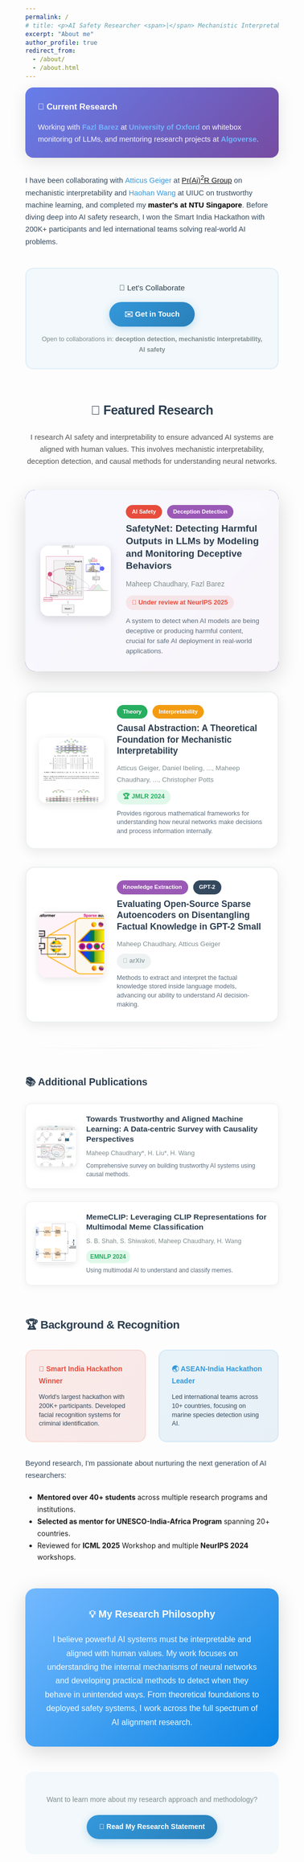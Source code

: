 ```yaml
---
permalink: /
# title: <p>AI Safety Researcher <span>|</span> Mechanistic Interpretability <span>|</p>
excerpt: "About me"
author_profile: true
redirect_from:
  - /about/
  - /about.html
---
```



<div style="max-width: 850px; margin: 0 auto; line-height: 1.7; font-family: 'Poppins', -apple-system, BlinkMacSystemFont, 'Segoe UI', Roboto, sans-serif;">

<!-- Enhanced Opening Section
<div style="text-align: center; margin-bottom: 40px; padding: 30px; background: linear-gradient(135deg, rgba(52, 152, 219, 0.05) 0%, rgba(155, 89, 182, 0.05) 100%); border-radius: 20px;">
  <h1 style="font-size: 1.4em; color: #2c3e50; margin: 0 0 15px 0; font-weight: 600; font-family: 'Poppins', sans-serif;">Building Safe AI Through Mechanistic Understanding</h1>
  <div style="width: 60px; height: 3px; background: linear-gradient(90deg, #3498db, #9b59b6); margin: 0 auto 20px auto; border-radius: 2px;"></div>
</div> -->

<!-- Current Work Highlight -->
<div style="background: linear-gradient(135deg, #667eea 0%, #764ba2 100%); border-radius: 16px; padding: 25px; margin-bottom: 30px; color: white; box-shadow: 0 8px 32px rgba(0,0,0,0.1);">
  <h3 style="margin: 0 0 15px 0; color: white; font-size: 1.2em; font-weight: 600; font-family: 'Poppins', sans-serif;">🔬 Current Research</h3>
  <p style="margin: 0; font-size: 1.05em; line-height: 1.6; opacity: 0.95; font-family: 'Poppins', sans-serif;">Working with <a href="#" style="color: #74b9ff; text-decoration: none; font-weight: 600;">Fazl Barez</a> at <a href="#" style="color: #74b9ff; text-decoration: none; font-weight: 600;">University of Oxford</a> on whitebox monitoring of LLMs, and mentoring research projects at <a href="https://algoverseairesearch.org" style="color: #74b9ff; text-decoration: none; font-weight: 600;">Algoverse</a>.</p>
</div>

<p style="font-size: 1.05em; margin-bottom: 22px; line-height: 1.65; color: #34495e; font-family: 'Poppins', sans-serif;">I have been collaborating with <a href="https://atticusg.github.io" style="color: #3498db; text-decoration: none; font-weight: 500;">Atticus Geiger</a> at <a href="https://prair.group/research">Pr(Ai)<sup>2</sup>R Group</a> on mechanistic interpretability and <a href="https://haohanwang.github.io" style="color: #3498db; text-decoration: none; font-weight: 500;">Haohan Wang</a> at UIUC on trustworthy machine learning, and completed my <strong style="color: #000000ff;">master's at NTU Singapore</strong>. Before diving deep into AI safety research, I won the Smart India Hackathon with 200K+ participants and led international teams solving real-world AI problems.</p>

<!-- Enhanced Contact Section -->
<div style="text-align: center; margin: 40px 0; padding: 25px; background: rgba(52, 152, 219, 0.05); border-radius: 16px; border: 2px solid rgba(52, 152, 219, 0.1);">
  <p style="margin: 0 0 15px 0; font-size: 1.1em; color: #2c3e50; font-weight: 500; font-family: 'Poppins', sans-serif;">💬 Let's Collaborate</p>
  <a href="mailto:maheepchaudhary.research@gmail.com" style="display: inline-block; background: linear-gradient(135deg, #3498db, #2980b9); color: white; padding: 12px 30px; border-radius: 25px; text-decoration: none; font-weight: 600; font-size: 1.05em; transition: transform 0.3s ease, box-shadow 0.3s ease; box-shadow: 0 4px 15px rgba(52, 152, 219, 0.3); font-family: 'Poppins', sans-serif;">✉️ Get in Touch</a>
  <p style="margin: 15px 0 0 0; font-size: 0.9em; color: #7f8c8d; font-family: 'Poppins', sans-serif;">Open to collaborations in: <strong>deception detection, mechanistic interpretability, AI safety</strong></p>
</div>

<h2 style="font-size: 1.8em; font-weight: 700; margin: 60px 0 20px 0; color: #2c3e50; letter-spacing: -0.5px; font-family: 'Poppins', sans-serif; text-align: center;">🔬 Featured Research</h2>

<p style="font-size: 1.05em; margin-bottom: 45px; line-height: 1.65; color: #555; font-family: 'Poppins', sans-serif; text-align: center;">I research AI safety and interpretability to ensure advanced AI systems are aligned with human values. This involves mechanistic interpretability, deception detection, and causal methods for understanding neural networks.</p>

<!-- Featured Paper (SafetyNet) -->
<div style="margin: 40px 0; background: linear-gradient(135deg, #667eea 0%, #764ba2 100%); border-radius: 20px; overflow: hidden; box-shadow: 0 12px 40px rgba(0,0,0,0.15); transition: all 0.3s ease; position: relative;">
  <div style="position: absolute; top: 15px; right: 15px; background: rgba(255,255,255,0.2); padding: 8px 15px; border-radius: 20px; color: white; font-size: 0.85em; font-weight: 600; font-family: 'Poppins', sans-serif;">⭐ FEATURED</div>
  <div style="display: flex; align-items: center; padding: 30px; gap: 30px; background: rgba(255,255,255,0.95); backdrop-filter: blur(10px);">
    <img src="/images/safetynet.png" alt="SafetyNet Research" style="width: 140px; height: 140px; border-radius: 16px; flex-shrink: 0; object-fit: cover; box-shadow: 0 6px 20px rgba(0,0,0,0.15);">
    <div style="flex: 1;">
      <div style="display: flex; align-items: center; gap: 10px; margin-bottom: 8px;">
        <span style="background: #e74c3c; color: white; padding: 4px 12px; border-radius: 15px; font-size: 0.8em; font-weight: 600; font-family: 'Poppins', sans-serif;">AI Safety</span>
        <span style="background: #9b59b6; color: white; padding: 4px 12px; border-radius: 15px; font-size: 0.8em; font-weight: 600; font-family: 'Poppins', sans-serif;">Deception Detection</span>
      </div>
      <h3 style="margin: 0 0 12px 0; font-size: 1.35em; font-weight: 700; line-height: 1.3; color: #2c3e50; font-family: 'Poppins', sans-serif;"><a href="https://arxiv.org/pdf/2505.14300" style="color: #2c3e50; text-decoration: none;">SafetyNet: Detecting Harmful Outputs in LLMs by Modeling and Monitoring Deceptive Behaviors</a></h3>
      <p style="margin: 0 0 10px 0; font-size: 1em; color: #7f8c8d; font-weight: 500; font-family: 'Poppins', sans-serif;">Maheep Chaudhary, Fazl Barez</p>
      <p style="margin: 0 0 12px 0; font-size: 0.9em; color: #e74c3c; background: rgba(231, 76, 60, 0.1); display: inline-block; padding: 4px 12px; border-radius: 15px; font-weight: 600; font-family: 'Poppins', sans-serif;">📝 Under review at NeurIPS 2025</p>
      <p style="margin: 0; font-size: 0.95em; color: #5d6d7e; line-height: 1.5; font-family: 'Poppins', sans-serif;">A system to detect when AI models are being deceptive or producing harmful content, crucial for safe AI deployment in real-world applications.</p>
    </div>
  </div>
</div>

<!-- Regular Papers with Enhanced Styling -->
<div style="margin: 35px 0; background: white; border-radius: 18px; overflow: hidden; border: 2px solid #ecf0f1; box-shadow: 0 6px 25px rgba(0,0,0,0.08); transition: all 0.3s ease;">
  <div style="display: flex; align-items: center; padding: 25px; gap: 25px;">
    <img src="/images/causal_abstraction.png" alt="Causal Abstraction Research" style="width: 130px; height: 130px; border-radius: 14px; flex-shrink: 0; object-fit: cover; box-shadow: 0 4px 16px rgba(0,0,0,0.1);">
    <div style="flex: 1;">
      <div style="display: flex; align-items: center; gap: 10px; margin-bottom: 8px;">
        <span style="background: #27ae60; color: white; padding: 4px 12px; border-radius: 15px; font-size: 0.8em; font-weight: 600; font-family: 'Poppins', sans-serif;">Theory</span>
        <span style="background: #f39c12; color: white; padding: 4px 12px; border-radius: 15px; font-size: 0.8em; font-weight: 600; font-family: 'Poppins', sans-serif;">Interpretability</span>
      </div>
      <h3 style="margin: 0 0 12px 0; font-size: 1.25em; font-weight: 700; line-height: 1.3; color: #2c3e50; font-family: 'Poppins', sans-serif;"><a href="http://jmlr.org/papers/v26/23-0058.html" style="color: #2c3e50; text-decoration: none;">Causal Abstraction: A Theoretical Foundation for Mechanistic Interpretability</a></h3>
      <p style="margin: 0 0 8px 0; font-size: 0.95em; color: #7f8c8d; font-weight: 500; font-family: 'Poppins', sans-serif;">Atticus Geiger, Daniel Ibeling, ..., Maheep Chaudhary, ..., Christopher Potts</p>
      <p style="margin: 0 0 10px 0; font-size: 0.9em; color: #27ae60; background: rgba(46, 204, 113, 0.15); display: inline-block; padding: 4px 12px; border-radius: 15px; font-weight: 600; font-family: 'Poppins', sans-serif;">🏆 JMLR 2024</p>
      <p style="margin: 0; font-size: 0.9em; color: #5d6d7e; line-height: 1.4; font-family: 'Poppins', sans-serif;">Provides rigorous mathematical frameworks for understanding how neural networks make decisions and process information internally.</p>
    </div>
  </div>
</div>

<div style="margin: 35px 0; background: white; border-radius: 18px; overflow: hidden; border: 2px solid #ecf0f1; box-shadow: 0 6px 25px rgba(0,0,0,0.08); transition: all 0.3s ease;">
  <div style="display: flex; align-items: center; padding: 25px; gap: 25px;">
    <img src="/images/evaluation_sae.png" alt="Sparse Autoencoder Research" style="width: 130px; height: 130px; border-radius: 14px; flex-shrink: 0; object-fit: cover; box-shadow: 0 4px 16px rgba(0,0,0,0.1);">
    <div style="flex: 1;">
      <div style="display: flex; align-items: center; gap: 10px; margin-bottom: 8px;">
        <span style="background: #9b59b6; color: white; padding: 4px 12px; border-radius: 15px; font-size: 0.8em; font-weight: 600; font-family: 'Poppins', sans-serif;">Knowledge Extraction</span>
        <span style="background: #34495e; color: white; padding: 4px 12px; border-radius: 15px; font-size: 0.8em; font-weight: 600; font-family: 'Poppins', sans-serif;">GPT-2</span>
      </div>
      <h3 style="margin: 0 0 12px 0; font-size: 1.25em; font-weight: 700; line-height: 1.3; color: #2c3e50; font-family: 'Poppins', sans-serif;"><a href="https://arxiv.org/abs/2409.04478" style="color: #2c3e50; text-decoration: none;">Evaluating Open-Source Sparse Autoencoders on Disentangling Factual Knowledge in GPT-2 Small</a></h3>
      <p style="margin: 0 0 8px 0; font-size: 0.95em; color: #7f8c8d; font-weight: 500; font-family: 'Poppins', sans-serif;">Maheep Chaudhary, Atticus Geiger</p>
      <p style="margin: 0 0 10px 0; font-size: 0.9em; color: #95a5a6; background: rgba(149, 165, 166, 0.15); display: inline-block; padding: 4px 12px; border-radius: 15px; font-weight: 600; font-family: 'Poppins', sans-serif;">📄 arXiv</p>
      <p style="margin: 0; font-size: 0.9em; color: #5d6d7e; line-height: 1.4; font-family: 'Poppins', sans-serif;">Methods to extract and interpret the factual knowledge stored inside language models, advancing our ability to understand AI decision-making.</p>
    </div>
  </div>
</div>

<!-- Divider -->
<div style="height: 2px; background: linear-gradient(90deg, transparent, #ecf0f1, transparent); margin: 50px 0;"></div>

<h3 style="font-size: 1.4em; font-weight: 700; margin: 40px 0 25px 0; color: #2c3e50; font-family: 'Poppins', sans-serif;">📚 Additional Publications</h3>

<div style="margin: 25px 0; background: white; border-radius: 12px; overflow: hidden; border: 1px solid #ecf0f1; box-shadow: 0 3px 15px rgba(0,0,0,0.06); transition: all 0.3s ease;">
  <div style="display: flex; align-items: center; padding: 20px; gap: 20px;">
    <img src="/images/causality.png" alt="Trustworthy ML Survey" style="width: 80px; height: 80px; border-radius: 10px; flex-shrink: 0; object-fit: cover; box-shadow: 0 3px 12px rgba(0,0,0,0.1);">
    <div style="flex: 1;">
      <h4 style="margin: 0 0 8px 0; font-size: 1.1em; font-weight: 600; line-height: 1.3; color: #2c3e50; font-family: 'Poppins', sans-serif;"><a href="https://arxiv.org/abs/2307.16851" style="color: #2c3e50; text-decoration: none;">Towards Trustworthy and Aligned Machine Learning: A Data-centric Survey with Causality Perspectives</a></h4>
      <p style="margin: 0 0 6px 0; font-size: 0.9em; color: #7f8c8d; font-weight: 500; font-family: 'Poppins', sans-serif;">Maheep Chaudhary*, H. Liu*, H. Wang</p>
      <p style="margin: 0; font-size: 0.85em; color: #5d6d7e; line-height: 1.4; font-family: 'Poppins', sans-serif;">Comprehensive survey on building trustworthy AI systems using causal methods.</p>
    </div>
  </div>
</div>

<div style="margin: 25px 0; background: white; border-radius: 12px; overflow: hidden; border: 1px solid #ecf0f1; box-shadow: 0 3px 15px rgba(0,0,0,0.06); transition: all 0.3s ease;">
  <div style="display: flex; align-items: center; padding: 20px; gap: 20px;">
    <img src="/images/memeclip.png" alt="MemeCLIP Research" style="width: 80px; height: 80px; border-radius: 10px; flex-shrink: 0; object-fit: cover; box-shadow: 0 3px 12px rgba(0,0,0,0.1);">
    <div style="flex: 1;">
      <h4 style="margin: 0 0 8px 0; font-size: 1.1em; font-weight: 600; line-height: 1.3; color: #2c3e50; font-family: 'Poppins', sans-serif;"><a href="https://aclanthology.org/2024.emnlp-main.959/" style="color: #2c3e50; text-decoration: none;">MemeCLIP: Leveraging CLIP Representations for Multimodal Meme Classification</a></h4>
      <p style="margin: 0 0 6px 0; font-size: 0.9em; color: #7f8c8d; font-weight: 500; font-family: 'Poppins', sans-serif;">S. B. Shah, S. Shiwakoti, Maheep Chaudhary, H. Wang</p>
      <p style="margin: 0 0 6px 0; font-size: 0.85em; color: #27ae60; background: rgba(46, 204, 113, 0.15); display: inline-block; padding: 3px 8px; border-radius: 12px; font-weight: 600; font-family: 'Poppins', sans-serif;">EMNLP 2024</p>
      <p style="margin: 0; font-size: 0.85em; color: #5d6d7e; line-height: 1.4; font-family: 'Poppins', sans-serif;">Using multimodal AI to understand and classify memes.</p>
    </div>
  </div>
</div>

<h2 style="font-size: 1.6em; font-weight: 700; margin: 60px 0 30px 0; color: #2c3e50; letter-spacing: -0.5px; font-family: 'Poppins', sans-serif;">🏆 Background & Recognition</h2>

<div style="display: grid; grid-template-columns: 1fr 1fr; gap: 25px; margin: 30px 0;">
  <div style="background: linear-gradient(135deg, rgba(231, 76, 60, 0.1) 0%, rgba(192, 57, 43, 0.1) 100%); padding: 25px; border-radius: 16px; border: 2px solid rgba(231, 76, 60, 0.1);">
    <h4 style="margin: 0 0 12px 0; color: #e74c3c; font-weight: 700; font-family: 'Poppins', sans-serif;">🥇 Smart India Hackathon Winner</h4>
    <p style="margin: 0; font-size: 0.9em; color: #34495e; line-height: 1.4; font-family: 'Poppins', sans-serif;">World's largest hackathon with 200K+ participants. Developed facial recognition systems for criminal identification.</p>
  </div>
  <div style="background: linear-gradient(135deg, rgba(52, 152, 219, 0.1) 0%, rgba(41, 128, 185, 0.1) 100%); padding: 25px; border-radius: 16px; border: 2px solid rgba(52, 152, 219, 0.1);">
    <h4 style="margin: 0 0 12px 0; color: #3498db; font-weight: 700; font-family: 'Poppins', sans-serif;">🌏 ASEAN-India Hackathon Leader</h4>
    <p style="margin: 0; font-size: 0.9em; color: #34495e; line-height: 1.4; font-family: 'Poppins', sans-serif;">Led international teams across 10+ countries, focusing on marine species detection using AI.</p>
  </div>
</div>

<p style="font-size: 1.05em; line-height: 1.65; margin-bottom: 20px; color: #34495e; font-family: 'Poppins', sans-serif;">Beyond research, I'm passionate about nurturing the next generation of AI researchers:

- <strong>Mentored over 40+ students</strong> across multiple research programs and institutions.
- <strong>Selected as mentor for UNESCO-India-Africa Program</strong> spanning 20+ countries.
- Reviewed for <strong>ICML 2025</strong> Workshop and multiple <strong>NeurIPS 2024</strong> workshops.</p>




<div style="background: linear-gradient(135deg, #74b9ff 0%, #0984e3 100%); border-radius: 20px; padding: 35px; margin: 50px 0; color: white; box-shadow: 0 10px 40px rgba(0,0,0,0.15);">
  <h3 style="margin: 0 0 20px 0; color: white; font-size: 1.4em; font-weight: 700; text-align: center; font-family: 'Poppins', sans-serif;">💡 My Research Philosophy</h3>
  <p style="margin: 0; font-size: 1.15em; line-height: 1.7; opacity: 0.95; text-align: center; font-family: 'Poppins', sans-serif;">I believe powerful AI systems must be interpretable and aligned with human values. My work focuses on understanding the internal mechanisms of neural networks and developing practical methods to detect when they behave in unintended ways. From theoretical foundations to deployed safety systems, I work across the full spectrum of AI alignment research.</p>
</div>

<div style="text-align: center; margin-top: 50px; padding: 30px; background: rgba(52, 152, 219, 0.05); border-radius: 16px;">
  <p style="font-size: 1em; line-height: 1.6; color: #7f8c8d; margin-bottom: 20px; font-family: 'Poppins', sans-serif;">Want to learn more about my research approach and methodology?</p>
  <a href="https://drive.google.com/file/d/1Al37c66ZkPu9T0WxXt1ZcBdLtxxZ6Aha/view?usp=sharing" style="display: inline-block; background: linear-gradient(135deg, #3498db, #2980b9); color: white; padding: 12px 25px; border-radius: 25px; text-decoration: none; font-weight: 600; font-size: 1em; transition: transform 0.3s ease; box-shadow: 0 4px 15px rgba(52, 152, 219, 0.3); font-family: 'Poppins', sans-serif;">📄 Read My Research Statement</a>
</div>

</div>

<style>
@import url('https://fonts.googleapis.com/css2?family=Poppins:wght@300;400;500;600;700&display=swap');

/* Enhanced styling for better visual appeal */
a[style*="background: linear-gradient"]:hover {
  transform: translateY(-2px);
  box-shadow: 0 8px 25px rgba(52, 152, 219, 0.4) !important;
}

div[style*="transition: all 0.3s ease"]:hover {
  transform: translateY(-4px);
  box-shadow: 0 12px 40px rgba(0,0,0,0.15) !important;
}

h3 a:hover, h4 a:hover {
  color: #3498db !important;
}

/* Responsive design improvements */
@media (max-width: 768px) {
  div[style*="display: flex"] {
    flex-direction: column !important;
  }
  
  div[style*="grid-template-columns"] {
    grid-template-columns: 1fr !important;
  }
  
  div[style*="width: 130px"], div[style*="width: 140px"], div[style*="width: 80px"] {
    width: 100% !important;
    max-width: 200px !important;
    height: auto !important;
    margin: 0 auto 20px auto !important;
  }
}
</style>